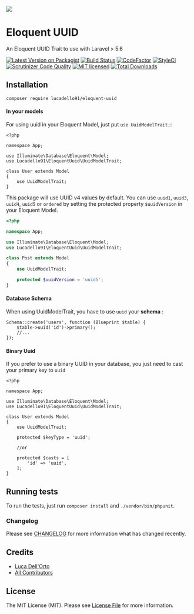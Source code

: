 ![](https://banners.beyondco.de/Eloquent%20UUID.png?theme=light&packageName=lucadello91%2Feloquent-uuid&pattern=fallingTriangles&style=style_1&description=Easy+eloquent+UUID+trait&md=1&fontSize=100px&images=key)

# Eloquent UUID
An Eloquent UUID Trait to use with Laravel > 5.6

[![Latest Version on Packagist](https://img.shields.io/packagist/v/lucadello91/eloquent-uuid.svg?style=flat-square)](https://packagist.org/packages/lucadello91/eloquent-uuid)
[![Build Status](https://img.shields.io/travis/com/lucadello91/eloquent-uuid/master.svg?style=flat-square)](https://travis-ci.com/lucadello91/eloquent-uuid)
[![CodeFactor](https://www.codefactor.io/repository/github/lucadello91/eloquent-uuid/badge?style=flat-square)](https://www.codefactor.io/repository/github/lucadello91/eloquent-uuid)
[![StyleCI](https://github.styleci.io/repos/222470946/shield?branch=master)](https://github.styleci.io/repos/222470946)
[![Scrutinizer Code Quality](https://scrutinizer-ci.com/g/lucadello91/eloquent-uuid/badges/quality-score.png?b=master)](https://scrutinizer-ci.com/g/lucadello91/eloquent-uuid/?branch=master)
[![MIT licensed](https://img.shields.io/github/license/lucadello91/eloquent-uuid?style=flat-square)](https://img.shields.io/github/license/lucadello91/eloquent-uuid)
[![Total Downloads](https://img.shields.io/packagist/dt/lucadello91/eloquent-uuid.svg?style=flat-square)](https://packagist.org/packages/lucadello91/eloquent-uuid)


## Installation

    composer require lucadello91/eloquent-uuid

#### In your models

For using uuid in your Eloquent Model, just put `use UuidModelTrait;`:

```
<?php

namespace App;

use Illuminate\Database\Eloquent\Model;
use Lucadello91\EloquentUuid\UuidModelTrait;

class User extends Model
{
    use UuidModelTrait;
}
```

This package will use UUID v4 values by default.
You can use `uuid1`, `uuid3`, `uuid4`, `uuid5` or `ordered` by setting the protected property `$uuidVersion` in your Eloquent Model. 

```php
<?php

namespace App;

use Illuminate\Database\Eloquent\Model;
use Lucadello91\EloquentUuid\UuidModelTrait;

class Post extends Model
{
    use UuidModelTrait;

    protected $uuidVersion = 'uuid5';
}
```

#### Database Schema

When using UuidModelTrait, you have to use `uuid` your **schema** :

```
Schema::create('users', function (Blueprint $table) {
    $table->uuid('id')->primary();
    //...
});
```

#### Binary Uuid

If you prefer to use a binary UUID in your database, you just need to cast your primary key to `uuid`

```
<?php

namespace App;

use Illuminate\Database\Eloquent\Model;
use Lucadello91\EloquentUuid\UuidModelTrait;

class User extends Model
{
    use UuidModelTrait;
    
    protected $keyType = 'uuid';
    
    //or
    
    protected $casts = [
        'id' => 'uuid',
    ];
}
```

## Running tests

To run the tests, just run `composer install` and `./vendor/bin/phpunit`.

### Changelog

Please see [CHANGELOG](CHANGELOG) for more information what has changed recently.


## Credits

- [Luca Dell'Orto](https://github.com/lucadello91)
- [All Contributors](../../contributors)

## License

The MIT License (MIT). Please see [License File](LICENSE) for more information.
